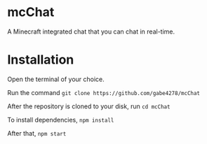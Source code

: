# mcChat
A Minecraft integrated chat that you can chat in real-time.

# Installation

Open the terminal of your choice.

Run the command `git clone https://github.com/gabe4278/mcChat`

After the repository is cloned to your disk, run `cd mcChat`

To install dependencies, `npm install`

After that, `npm start`
